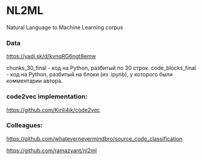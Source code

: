 # NL2ML
Natural Language to Machine Learning corpus

### Data
https://yadi.sk/d/kvnqRG6ngt8emw

chunks_30_final - код на Python, разбитый по 30 строк. code_blocks_final - код на Python, разбитый на блоки (из .ipynb), у которого были комментарии автора.

### code2vec implementation:

https://github.com/Kirili4ik/code2vec

### Colleagues:

https://github.com/whatevernevermindbro/source_code_classification

https://github.com/ramazyant/nl2ml
